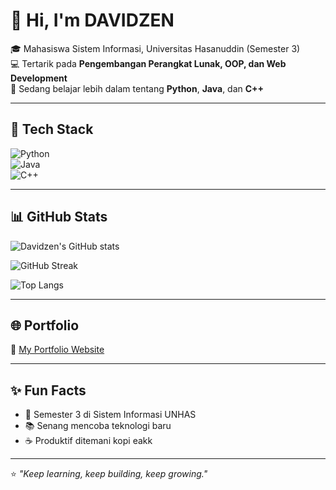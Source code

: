 # 👋 Hi, I'm DAVIDZEN  

🎓 Mahasiswa Sistem Informasi, Universitas Hasanuddin (Semester 3)  
💻 Tertarik pada **Pengembangan Perangkat Lunak, OOP, dan Web Development**  
🚀 Sedang belajar lebih dalam tentang **Python**, **Java**, dan **C++**  

---

## 🔧 Tech Stack  
![Python](https://img.shields.io/badge/Python-3776AB?style=for-the-badge&logo=python&logoColor=white)  
![Java](https://img.shields.io/badge/Java-ED8B00?style=for-the-badge&logo=openjdk&logoColor=white)  
![C++](https://img.shields.io/badge/C++-00599C?style=for-the-badge&logo=cplusplus&logoColor=white)  

---

## 📊 GitHub Stats  

<!-- Ganti `your-deploy-url` dengan link hasil deploy Vercel kamu -->
![Davidzen's GitHub stats](https://your-deploy-url.vercel.app/api?username=Davidzen111&show_icons=true&theme=tokyonight)  

![GitHub Streak](https://github-readme-streak-stats.herokuapp.com/?user=Davidzen111&theme=tokyonight)  

![Top Langs](https://your-deploy-url.vercel.app/api/top-langs/?username=Davidzen111&layout=compact&theme=tokyonight)  

---

## 🌐 Portfolio  
🔗 [My Portfolio Website](https://Davidzen111.github.io)  

---

## ✨ Fun Facts  
- 🏫 Semester 3 di Sistem Informasi UNHAS  
- 📚 Senang mencoba teknologi baru  
- ☕ Produktif ditemani kopi eakk  

---

⭐️ _"Keep learning, keep building, keep growing."_  
